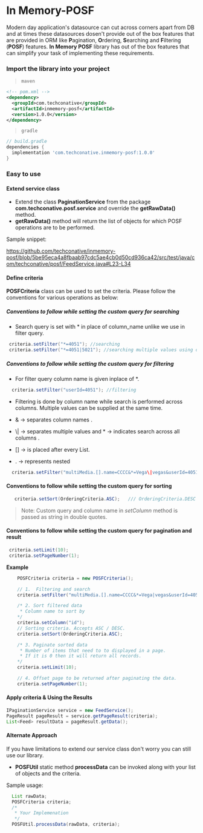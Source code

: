 # In Memory-POSF


Modern day application's datasource can cut across corners apart from DB and at times these datasources dosen't provide out of the box features that are provided in ORM like **P**agination, **O**rdering, **S**earching and **F**iltering (**POSF**) features. **In Memory POSF** library has out of the box features that can simplify your task of implementing these requirements.

### Import the library into your project

> `maven`

```xml
<!-- pom.xml -->
<dependency>
  <groupId>com.techconative</groupId>
  <artifactId>inmemory-posf</artifactId>
  <version>1.0.0</version>
</dependency>
```
> `gradle`

```gradle
// build.gradle
dependencies {
  implementation 'com.techconative.inmemory-posf:1.0.0'
}
```
### Easy to use

#### Extend service class

- Extend the class **PaginationService** from the package **com.techconative.posf.service** and override the **getRawData()**  method. 
- **getRawData()** method will return the list of objects for which POSF operations are to be performed. 

Sample snippet:

https://github.com/techconative/inmemory-posf/blob/5be95eca4a8fbaab97cdc5ae4cb0d50cd936ca42/src/test/java/com/techconative/posf/FeedService.java#L23-L34

#### Define criteria

**POSFCriteria** class can be used to set the criteria. Please follow the conventions for various operations as below:

##### Conventions to follow while setting the custom query for searching

- Search query is set with * in place of column_name unlike we use in filter query.

```java
 criteria.setFilter("*=4051"); //searching
 criteria.setFilter("*=4051|5021"); //searching multiple values using or
```

##### Conventions to follow while setting the custom query for filtering

- For  filter query column name is given inplace of *.

```java
  criteria.setFilter("userId=4051"); //filtering
```

- Filtering is done by column name while search is performed across columns. Multiple values can be supplied at the same time.

- & -> separates column names .
- \\| -> separates multiple values and * -> indicates search across all columns .
- [] -> is placed after every List.
- . -> represents nested

```java
  criteria.setFilter("multiMedia.[].name=CCCC&*=Vega\|vegas&userId=4051");
```
#### Conventions to follow while setting the custom query for sorting


```java
   criteria.setSort(OrderingCriteria.ASC);   /// OrderingCriteria.DESC for descending
```

> Note:  Custom query and column name in *setColumn* method is passed as string in double quotes.

#### Conventions to follow while setting the custom query for pagination and result

```java
 criteria.setLimit(10);
 criteria.setPageNumber(1);
``` 

**Example**
```java
    POSFCriteria criteria = new POSFCriteria();

    // 1.  Filtering and search
    criteria.setFilter("multiMedia.[].name=CCCC&*=Vega|vegas&userId=4051");

    /* 2. Sort filtered data
     * Column name to sort by
    */ 
    criteria.setColumn("id");
    // Sorting criteria. Accepts ASC / DESC.
    criteria.setSort(OrderingCriteria.ASC);

    /* 3. Paginate sorted data
     * Number of items that need to to displayed in a page. 
     * If it is 0 then it will return all records.
    */  
    criteria.setLimit(10);

    // 4. Offset page to be returned after paginating the data.
    criteria.setPageNumber(1);
```

#### Apply criteria & Using the Results

```java
IPaginationService service = new FeedService();
PageResult pageResult = service.getPageResult(criteria);
List<Feed> resultData = pageResult.getData();
```

#### Alternate Approach

If you have limitations to extend our service class don't worry you can still use our library. 

- **POSFUtil** static method **processData** can be invoked along with your list of objects and the criteria.

Sample usage:

```java
  List rawData;
  POSFCriteria criteria;
  /*
   * Your Implemenation
   */
  POSFUtil.processData(rawData, criteria);
```